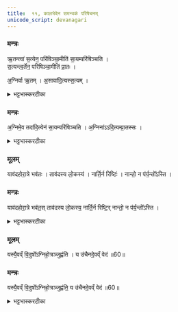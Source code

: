 ```yaml
---
title:  ११, कालभेदेन समन्त्रकं परिषेचनम्
unicode_script: devanagari
---
```




### मन्त्रः
ऋ॒तन्त्वा॑ स॒त्येन॒ परि॑षिञ्चा॒मीति॑ सा॒यम्परि॑षिञ्चति ।  
स॒त्यन्त्व॒र्तेन॒ परि॑षिञ्चा॒मीति॑ प्रा॒तः ।     

अ॒ग्निर्वा ऋ॒तम् ।
अ॒सावा॑दि॒त्यस्स॒त्यम् ।
<details><summary>भट्टभास्करटीका</summary>

1 ऋतं त्वेत्यादि ॥ होष्यन् हुत्वा चाग्निं परिषिञ्चति । अग्निः ऋतं मानसं तथ्यं, आदित्यः सत्यं वाचिकं तथ्यं, अग्न्यादित्यवल्लोकानां धारकत्वात्ताच्छब्द्यं तयोः । यस्मादेवमृतात्मानं त्वां सत्येन सत्यात्मना आदित्येन सह परिषिञ्चामि, तथा सत्यात्मानं त्वामृतात्मनाऽग्निना सह परिषिञ्चामि इति सायं प्रातश्च परिषिञ्चति ।
</details>

### मन्त्रः

अ॒ग्निमे॒व तदा॑दि॒त्येन॑ सा॒यम्परि॑षिञ्चति ।
अ॒ग्निना॑ऽऽदि॒त्यम्प्रा॒तस्सः ।
<details><summary>भट्टभास्करटीका</summary>

तत् तस्मान् अग्निमादित्येन आदित्यं चाग्निना सह परिषिञ्चति । तयोश्च सिक्तयोस्सर्वो लोकत्सिक्तो भवति, तन्मयत्वाल्लोकानाम् ।
</details>

### मूलम्
याव॑दहोरा॒त्रे भव॑तः ।
ताव॑दस्य लो॒कस्य॑ ।
नार्ति॒र्न रिष्टिः॑ ।
नान्तो॒ न प॑र्य॒न्तो᳚ऽस्ति ।
### मन्त्रः
याव॑दहोरा॒त्रे भव॑त॒स् ताव॑दस्य लो॒कस्य॒ नार्ति॒र्न रिष्टि॒र् नान्तो॒ न प॑र्य॒न्तो᳚ऽस्ति ।

<details><summary>भट्टभास्करटीका</summary>

ततश्च यावत् यावन्तं कालं अहोरात्रौ भवतः एवं क्रियमाणे सायंप्रातर्होमे शक्तौ भवतः । 'हेमन्तशिशिरावहोरात्रे च' इति पूर्ववल्लिङ्गता ।   
तावत् तावन्तं कालं अस्य लोकस्य नार्तिः न कृच्छ्रापत्तिः, न रिष्टिः न विनाशः । नान्तः न विषादः । न पर्यन्तः अपरिच्छिन्नविभवः चिरं जीवति
</details>

### मूलम्
यस्यै॒वव्ँ वि॒दुषो᳚ऽग्निहो॒त्रञ्जुह्व॑ति ।
य उ॑चैनदे॒वव्ँ वेद॑ ॥60॥   
### मन्त्रः
यस्यै॒वव्ँ वि॒दुषो᳚ऽग्निहो॒त्रञ्जुह्व॑ति॒ य उ॑चैनदे॒वव्ँ वेद॑ ॥60॥  
<details><summary>भट्टभास्करटीका</summary>

2 अथ वेदितुः स्तुतिः - यस्यैवं विदुषो जुह्वति ॥ यश्चैवं वेद अपि


इति भट्टभास्करमिश्रविरचिते यजुर्वेदभाष्ये तैत्तिरीयब्राह्मणे ज्ञानयज्ञाख्ये द्वितीयेऽष्टके प्रथमप्रश्ने एकादशोऽनुवाकः ॥
समाप्तः प्रथमः प्रश्नः ॥
एष निष्पावके शाके कुशिकान्वयजन्मना ।
भट्टभास्करमिश्रेण ज्ञानयज्ञः प्रवर्तितः ॥  

</details>

